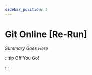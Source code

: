 ```yaml
---
sidebar_position: 3
---
```


# Git Online [Re-Run]

_Summary Goes Here_

:::tip Off You Go!

<QuestButton text="Happy Questing" link='' />

:::

